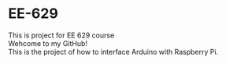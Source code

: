 # EE-629
This is project for EE 629 course  
Wehcome to my GitHub!  
This is the project of how to interface Arduino with Raspberry Pi.
